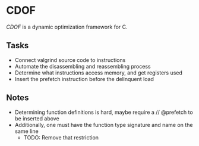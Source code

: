 # CDOF

*CDOF* is a dynamic optimization framework for C.

## Tasks

* Connect valgrind source code to instructions
* Automate the disassembling and reassembling process
* Determine what instructions access memory, and get registers used
* Insert the prefetch instruction  before the delinquent load

## Notes

* Determining function definitions is hard, maybe require a // @prefetch to be inserted above
* Additionally, one must have the function type signature and name on the same line
  * TODO: Remove that restriction
